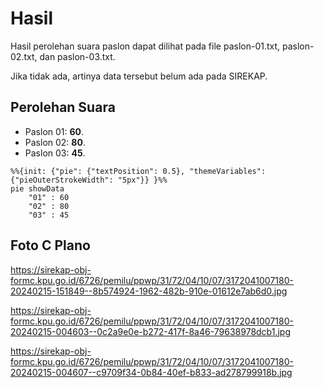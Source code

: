 # Hasil

Hasil perolehan suara paslon dapat dilihat pada file paslon-01.txt, paslon-02.txt, dan paslon-03.txt.

Jika tidak ada, artinya data tersebut belum ada pada SIREKAP.

## Perolehan Suara

 * Paslon 01: **60**.
 * Paslon 02: **80**.
 * Paslon 03: **45**.

```mermaid
%%{init: {"pie": {"textPosition": 0.5}, "themeVariables": {"pieOuterStrokeWidth": "5px"}} }%%
pie showData
    "01" : 60
    "02" : 80
    "03" : 45
```
## Foto C Plano

https://sirekap-obj-formc.kpu.go.id/6726/pemilu/ppwp/31/72/04/10/07/3172041007180-20240215-151849--8b574924-1962-482b-910e-01612e7ab6d0.jpg

https://sirekap-obj-formc.kpu.go.id/6726/pemilu/ppwp/31/72/04/10/07/3172041007180-20240215-004603--0c2a9e0e-b272-417f-8a46-79638978dcb1.jpg

https://sirekap-obj-formc.kpu.go.id/6726/pemilu/ppwp/31/72/04/10/07/3172041007180-20240215-004607--c9709f34-0b84-40ef-b833-ad278799918b.jpg
